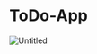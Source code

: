 # ToDo-App
![Untitled](https://github.com/akkii02/ToDo-App/assets/99502029/36f10755-a92f-4b07-bf10-8d177b3baa86)

